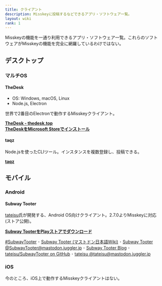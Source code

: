 ```yaml
---
title: クライアント
description: Misskeyに投稿するなどできるアプリ・ソフトウェア一覧。
layout: wiki
rank: 1
---
```

Misskeyの機能を一通り利用できるアプリ・ソフトウェア一覧。これらのソフトウェアがMisskeyの機能を完全に網羅しているわけではない。

## デスクトップ
### マルチOS
#### TheDesk
- OS: Windows, macOS, Linux  
- Node.js, Electron

世界で2番目のElectronで動作するMisskeyクライアント。  

**[TheDesk - thedesk.top](https://thedesk.top/)**  
**[TheDeskをMicrosoft Storeでインストール](https://www.microsoft.com/store/productId/9P2NDNZ0GWZF)**

#### taqz
Node.jsを使ったCLIツール。インスタンスを複数登録し、投稿できる。

**[taqz](https://github.com/tamaina/taqz)**

## モバイル

### Android

#### Subway Tooter
[tateisu](https://mastodon.juggler.jp/@tateisu)氏が開発する、Android OS向けクライアント。2.7.0よりMisskeyに対応(ストア公開)。

**[Subway TooterをPlayストアでダウンロード](https://play.google.com/store/apps/details?id=jp.juggler.subwaytooter&hl=ja)**

[#SubwayTooter](https://mastodon.juggler.jp/tags/subwaytooter) ･ [Subway Tooter (マストドン日本語Wiki)](https://ja.mstdn.wiki/Subway_Tooter) ･ [Subway Tooter @SubwayTooter@mastodon.juggler.jp](https://mastodon.juggler.jp/@SubwayTooter) ･ [Subway Tooter Blog](http://subwaytooter.hatenadiary.jp/) ･ [tateisu/SubwayTooter on GitHub](https://github.com/tateisu/SubwayTooter) ･ [tateisu @tateisu@mastodon.juggler.jp](https://mastodon.juggler.jp/@tateisu)

### iOS
今のところ、iOS上で動作するMisskeyクライアントはない。